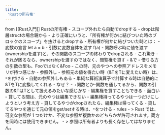 ```yaml
---
title:
 'Rustの所有権'
---
```


from [[Rust入門]]
Rustの所有権
    - スコープ外れたら自動でdropする
        - dropは階層structの場合親から
        - より正確にいうと、「所有権が何かに結びついた時のブロックのスコープ」を抜けるとdropする
            - 所有権が何かに結びついた時とは：
                - 変数の宣言 let a = b
                - 引数に変数自体を渡す f(a)
    - 関数呼ぶ時に値を渡す(ownershipを渡す)と、その関数のスコープの終わりでdropされる
        - これ驚き
    - それが困るなら、ownershipを渡すのではなく、閲覧権を貸す
        - &で
        - 借りる方の引数の型も、Fooではなく&Foo
        - この時、元のやつへの参照アドレスをメモリが持つ感じか
        - 参照外し
            - 参照元の値を得たい時（&TをTに変えたい時）は、`*`を付ける
            - 自動の参照外しもある
                - 単純な算術演算子で計算する時は自動的に&TをTに変換してくれる
                    - なぜ？
                    - +関数とか-関数を通してるから、関数の引数の&TはTとして扱えるみたいな感じかな
    - 編集権を貸すこともできる
        - 面白い
        - 貸してる間は、元のやつは編集できない
            - 編集権持ってるやつは一つだけにしようという考え方
        - 貸してるやつがdropされたら、編集権は帰ってくる
        - 貸してるやつを通じて元の値をget/setする時は、`*`をつける
    - rules
        - > Rust では、可変な参照が 1 つだけか、不変な参照が複数かのどちらかが許可されます。両方を同時には使用できません。
        - >  参照は所有者よりも長く存在してはなりません。